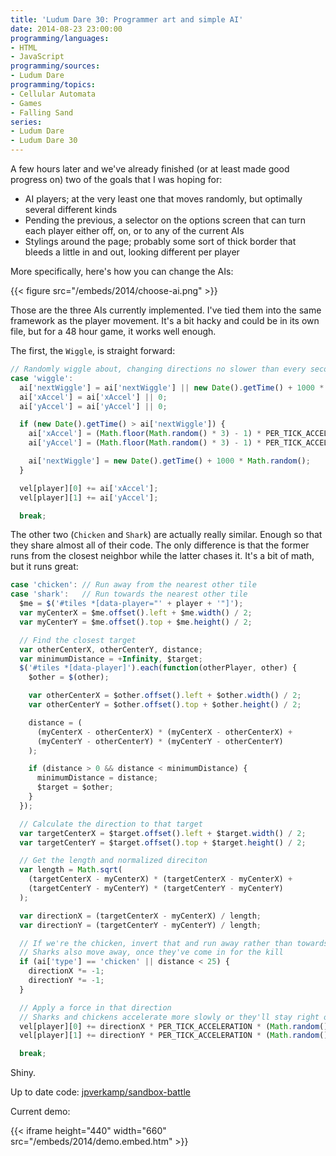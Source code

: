 ```yaml
---
title: 'Ludum Dare 30: Programmer art and simple AI'
date: 2014-08-23 23:00:00
programming/languages:
- HTML
- JavaScript
programming/sources:
- Ludum Dare
programming/topics:
- Cellular Automata
- Games
- Falling Sand
series:
- Ludum Dare 
- Ludum Dare 30
---
```

A few hours later and we've already finished (or at least made good progress on) two of the goals that I was hoping for:


* AI players; at the very least one that moves randomly, but optimally several different kinds
* Pending the previous, a selector on the options screen that can turn each player either off, on, or to any of the current AIs
* Stylings around the page; probably some sort of thick border that bleeds a little in and out, looking different per player


<!--more-->

More specifically, here's how you can change the AIs:

{{< figure src="/embeds/2014/choose-ai.png" >}}

Those are the three AIs currently implemented. I've tied them into the same framework as the player movement. It's a bit hacky and could be in its own file, but for a 48 hour game, it works well enough.

The first, the `Wiggle`, is straight forward:

```javascript
// Randomly wiggle about, changing directions no slower than every second
case 'wiggle':
  ai['nextWiggle'] = ai['nextWiggle'] || new Date().getTime() + 1000 * Math.random();
  ai['xAccel'] = ai['xAccel'] || 0;
  ai['yAccel'] = ai['yAccel'] || 0;

  if (new Date().getTime() > ai['nextWiggle']) {
    ai['xAccel'] = (Math.floor(Math.random() * 3) - 1) * PER_TICK_ACCELERATION;
    ai['yAccel'] = (Math.floor(Math.random() * 3) - 1) * PER_TICK_ACCELERATION;

    ai['nextWiggle'] = new Date().getTime() + 1000 * Math.random();
  }

  vel[player][0] += ai['xAccel'];
  vel[player][1] += ai['yAccel'];

  break;
```

The other two (`Chicken` and `Shark`) are actually really similar. Enough so that they share almost all of their code. The only difference is that the former runs from the closest neighbor while the latter chases it. It's a bit of math, but it runs great:

```javascript
case 'chicken': // Run away from the nearest other tile
case 'shark':   // Run towards the nearest other tile
  $me = $('#tiles *[data-player="' + player + '"]');
  var myCenterX = $me.offset().left + $me.width() / 2;
  var myCenterY = $me.offset().top + $me.height() / 2;

  // Find the closest target
  var otherCenterX, otherCenterY, distance;
  var minimumDistance = +Infinity, $target;
  $('#tiles *[data-player]').each(function(otherPlayer, other) {
    $other = $(other);

    var otherCenterX = $other.offset().left + $other.width() / 2;
    var otherCenterY = $other.offset().top + $other.height() / 2;

    distance = (
      (myCenterX - otherCenterX) * (myCenterX - otherCenterX) +
      (myCenterY - otherCenterY) * (myCenterY - otherCenterY)
    );

    if (distance > 0 && distance < minimumDistance) {
      minimumDistance = distance;
      $target = $other;
    }
  });

  // Calculate the direction to that target
  var targetCenterX = $target.offset().left + $target.width() / 2;
  var targetCenterY = $target.offset().top + $target.height() / 2;

  // Get the length and normalized direciton
  var length = Math.sqrt(
    (targetCenterX - myCenterX) * (targetCenterX - myCenterX) +
    (targetCenterY - myCenterY) * (targetCenterY - myCenterY)
  );

  var directionX = (targetCenterX - myCenterX) / length;
  var directionY = (targetCenterY - myCenterY) / length;

  // If we're the chicken, invert that and run away rather than towards
  // Sharks also move away, once they've come in for the kill
  if (ai['type'] == 'chicken' || distance < 25) {
    directionX *= -1;
    directionY *= -1;
  }

  // Apply a force in that direction
  // Sharks and chickens accelerate more slowly or they'll stay right on the player
  vel[player][0] += directionX * PER_TICK_ACCELERATION * (Math.random() / 2 + 0.5);
  vel[player][1] += directionY * PER_TICK_ACCELERATION * (Math.random() / 2 + 0.5);

  break;
```

Shiny.

Up to date code: <a href="https://github.com/jpverkamp/sandbox-battle">jpverkamp/sandbox-battle</a>

Current demo:

{{< iframe height="440" width="660" src="/embeds/2014/demo.embed.htm" >}}

